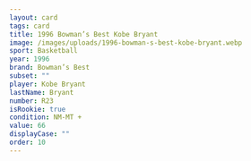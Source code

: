 ```yaml
---
layout: card
tags: card
title: 1996 Bowman’s Best Kobe Bryant
image: /images/uploads/1996-bowman-s-best-kobe-bryant.webp
sport: Basketball
year: 1996
brand: Bowman’s Best
subset: ""
player: Kobe Bryant
lastName: Bryant
number: R23
isRookie: true
condition: NM-MT +
value: 66
displayCase: ""
order: 10
---
```

